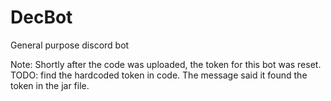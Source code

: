 # DecBot
General purpose discord bot

Note: Shortly after the code was uploaded, the token for this bot was reset.
TODO: find the hardcoded token in code.
The message said it found the token in the jar file.
